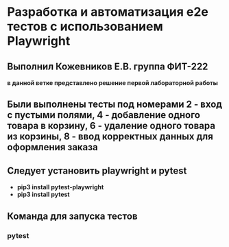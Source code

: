 # Разработка и автоматизация e2e тестов с использованием Playwright <b>
## Выполнил Кожевников Е.В. группа ФИТ-222 <b>
в данной ветке представлено решение первой лабораторной работы <b>

## Были выполнены тесты под номерами 2 - вход с пустыми полями, 4 - добавление одного товара в корзину, 6 - удаление одного товара из корзины, 8 - ввод корректных данных для оформления заказа

## Следует установить playwright и pytest
- pip3 install pytest-playwright
- pip3 install pytest

## Команда для запуска тестов
### pytest